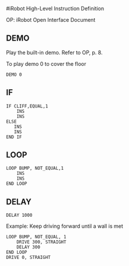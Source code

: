 #iRobot High-Level Instruction Definition

OP: iRobot Open Interface Document

## DEMO
Play the built-in demo. Refer to OP, p. 8.

To play demo 0 to cover the floor

    DEMO 0
    
## IF

    IF CLIFF,EQUAL,1
        INS
        INS
    ELSE
       INS
       INS
    END IF


## LOOP

    LOOP BUMP, NOT_EQUAL,1
        INS
        INS
    END LOOP


## DELAY

    DELAY 1000

Example: Keep driving forward until a wall is met 

    LOOP BUMP, NOT_EQUAL, 1
    	DRIVE 300, STRAIGHT
    	DELAY 300
    END LOOP
    DRIVE 0, STRAIGHT
